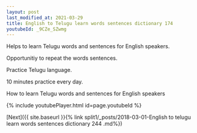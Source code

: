 ```yaml
---
layout: post
last_modified_at: 2021-03-29
title: English to Telugu learn words sentences dictionary 174 
youtubeId: _9CZe_SZwmg
---
```

 
 
Helps to learn Telugu words and sentences for English speakers.

Opportunitiy to repeat the words sentences. 

Practice Telugu language. 
 
10 minutes practice every day. 
 
How to learn Telugu words and sentences for English speakers 
 
{% include youtubePlayer.html id=page.youtubeId %}
 
 
[Next]({{ site.baseurl }}{% link  split1/_posts/2018-03-01-English to telugu learn words sentences dictionary 244 .md%})
 
